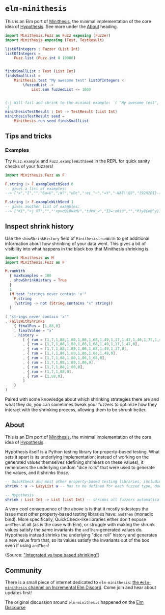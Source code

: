 # `elm-minithesis`

This is an Elm port of [Minithesis](https://github.com/drmaciver/minithesis),
the minimal implementation of the core idea of
[Hypothesis](https://github.com/HypothesisWorks/hypothesis). See more under the
[About](#About) heading.

```elm
import Minithesis.Fuzz as Fuzz exposing (Fuzzer)
import Minithesis exposing (Test, TestResult)

listOfIntegers : Fuzzer (List Int)
listOfIntegers =
    Fuzz.list (Fuzz.int 0 10000)


findsSmallList : Test (List Int)
findsSmallList =
    Minithesis.test "My awesome test" listOfIntegers <|
        \fuzzedList ->
            List.sum fuzzedList <= 1000


{-| Will fail and shrink to the minimal example: `( "My awesome test", FailsWith [ 1001 ] )`
-}
minithesisTestResult : Int -> TestResult (List Int)
minithesisTestResult seed =
    Minithesis.run seed findsSmallList
```

## Tips and tricks

### Examples

Try `Fuzz.example` and `Fuzz.exampleWithSeed` in the REPL for quick
sanity checks of your fuzzers! 

```elm
import Minithesis.Fuzz as F

F.string |> F.exampleWithSeed 0
-- gives a list of examples:
--> ["x","I","","6a=U",";W?","uDc",":ei_^~","=Y","-NAT\\QJ","{92H2DI}-(KOc"]

F.string |> F.exampleWithSeed 1
-- gives another list of examples:
--> ["KI","<j XT","","'xpvdQ1ONkM/","tdVd_v","I3=:e0i3","","P)y8$e@^y}1s",",]uz\\","8"]
```

## Inspect shrink history

Use the `showShrinkHistory` field of `Minithesis.runWith` to get additional
information about how shrinking of your data went. This gives a bit of
visibility into what happens in the black box that Minithesis shrinking is. 


```elm
import Minithesis as M
import Minithesis.Fuzz as F

M.runWith 
  { maxExamples = 100
  , showShrinkHistory = True 
  } 
  1
  (M.test "strings never contain 'x'"
    F.string
    (\string -> not (String.contains "x" string))
  )
  
( "strings never contain 'x'"
, FailsWithShrinks 
    { finalRun = [1,88,0]
    , finalValue = "x"
    , history = 
        [ { run = [1,7,1,88,1,80,1,86,1,68,1,49,1,17,1,47,1,46,1,75,1,45,1,15,0], shrinkerUsed = "Initial",                                   value = "'xpvdQ1ONkM/" }
        , { run = [1,7,1,88,1,80,1,86,1,68,1,49,1,17,1,47,0],                     shrinkerUsed = "DeleteChunk { size = 8, startIndex = 17 }", value = "'xpvdQ1O"     }
        , { run = [1,7,1,88,1,80,1,86,1,68,1,49,1,17,0],                          shrinkerUsed = "DeleteChunk { size = 8, startIndex = 15 }", value = "'xpvdQ1"      }
        , { run = [1,7,1,88,1,80,1,86,1,68,1,49,0],                               shrinkerUsed = "DeleteChunk { size = 8, startIndex = 13 }", value = "'xpvdQ"       }
        , { run = [1,7,1,88,1,80,1,86,1,68,0],                                    shrinkerUsed = "DeleteChunk { size = 8, startIndex = 11 }", value = "'xpvd"        }
        , { run = [1,7,1,88,1,80,1,86,0],                                         shrinkerUsed = "DeleteChunk { size = 8, startIndex = 9 }",  value = "'xpv"         }
        , { run = [1,7,1,88,1,80,0],                                              shrinkerUsed = "DeleteChunk { size = 8, startIndex = 7 }",  value = "'xp"          }
        , { run = [1,7,1,88,0],                                                   shrinkerUsed = "DeleteChunk { size = 8, startIndex = 5 }",  value = "'x"           }
        , { run = [1,88,0],                                                       shrinkerUsed = "DeleteChunk { size = 2, startIndex = 1 }",  value = "x"            }
        ]
    }
)
```

Paired with some knowledge about which shrinking strategies there are and what
they do, you can sometimes tweak your fuzzers to optimize how they interact with
the shrinking process, allowing them to be shrunk better.

## About

This is an Elm port of [Minithesis](https://github.com/drmaciver/minithesis),
the minimal implementation of the core idea of
[Hypothesis](https://github.com/HypothesisWorks/hypothesis).

Hypothesis itself is a Python testing library for property-based testing. What
sets it apart is its underlying implementation: instead of working on the
generated values themselves (defining shrinkers on these values), it remembers
the underlying random "dice rolls" that were used to generate the values,
and it shrinks *those*. 

```elm
-- QuickCheck and most other property-based testing libraries, including elm-test
shrink : a -> LazyList a -- has to be defined for each fuzzed type, doesn't shrink by default

-- Hypothesis
shrink : List Int -> List (List Int) -- shrinks all fuzzers automatically, can't be configured
```

A very cool consequence of the above is is that it mostly sidesteps the issue
most other property-based testing libraries have: `andThen` (monadic bind). More
specifically, QuickCheck-like libraries either don't expose `andThen` at all (as
is the case with Elm), or struggle with making the shrunk values satisfy the
same invariants the `andThen`-generated values do. Hypothesis instead shrinks
the underlying "dice roll" history and generates a new value from that, so
its values satisfy the invariants out of the box even if using `andThen`!

(Source: ["Integrated vs type based shrinking"](https://hypothesis.works/articles/integrated-shrinking/))

## Community

There is a small piece of internet dedicated to `elm-minithesis`: [the
`#elm-minithesis` channel on Incremental Elm
Discord](https://discord.gg/PC7Ckpg). Come join and hear about updates first!

The original discussion around `elm-minithesis` happened on the [Elm
Discourse](https://discourse.elm-lang.org/t/elm-minithesis-shrinking-without-compromises/6071/)
